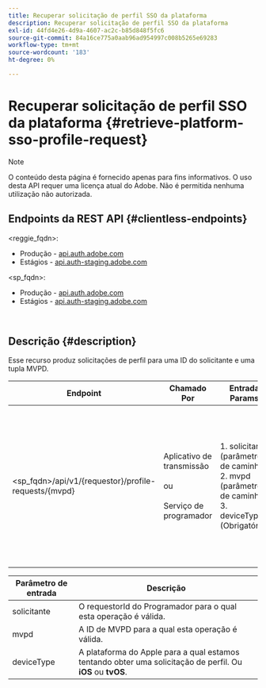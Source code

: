 ```yaml
---
title: Recuperar solicitação de perfil SSO da plataforma
description: Recuperar solicitação de perfil SSO da plataforma
exl-id: 44fd4e26-4d9a-4607-ac2c-b85d848f5fc6
source-git-commit: 84a16ce775a0aab96ad954997c008b5265e69283
workflow-type: tm+mt
source-wordcount: '183'
ht-degree: 0%

---
```


# Recuperar solicitação de perfil SSO da plataforma {#retrieve-platform-sso-profile-request}

>[!NOTE]
>
>O conteúdo desta página é fornecido apenas para fins informativos. O uso desta API requer uma licença atual do Adobe. Não é permitida nenhuma utilização não autorizada.

## Endpoints da REST API {#clientless-endpoints}

&lt;reggie_fqdn>:

* Produção - [api.auth.adobe.com](http://api.auth.adobe.com/)
* Estágios - [api.auth-staging.adobe.com](http://api.auth-staging.adobe.com/)

&lt;sp_fqdn>:

* Produção - [api.auth.adobe.com](http://api.auth.adobe.com/)
* Estágios - [api.auth-staging.adobe.com](http://api.auth-staging.adobe.com/)

</br>

## Descrição {#description}

Esse recurso produz solicitações de perfil para uma ID do solicitante e uma tupla MVPD.


| Endpoint | Chamado  </br>Por | Entrada   </br>Params | HTTP  </br>Método | Resposta | HTTP  </br>Resposta |
| --- | --- | --- | --- | --- | --- |
| &lt;sp_fqdn>/api/v1/{requestor}/profile-requests/{mvpd} | Aplicativo de transmissão</br></br>ou</br></br>Serviço de programador | 1. solicitante (parâmetro de caminho)</br>2. mvpd (parâmetro de caminho)</br>3. deviceType (Obrigatório) | GET | O Content-Type da resposta será application/octet-stream, pois a carga real é opaca para o aplicativo cliente.</br></br>A resposta deve ser encaminhada pelo aplicativo para a Plataforma</br></br>Mecanismo SSO para obter um SSO de perfil. | 200 - Sucesso   </br>400 - Solicitação inválida |


| Parâmetro de entrada | Descrição |
| --------------- | -------------------------------------------------------------------------------------------------------- |
| solicitante | O requestorId do Programador para o qual esta operação é válida. |
| mvpd | A ID de MVPD para a qual esta operação é válida. |
| deviceType | A plataforma do Apple para a qual estamos tentando obter uma solicitação de perfil.  Ou **iOS** ou **tvOS**. |

